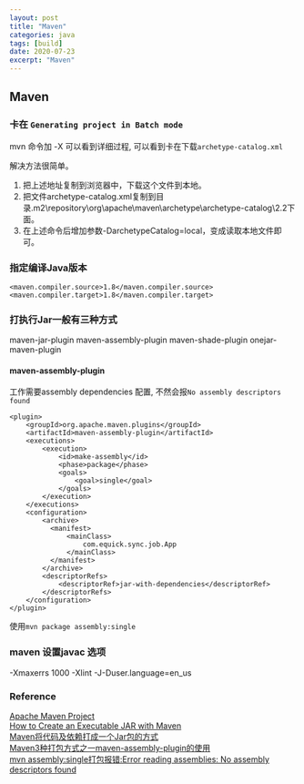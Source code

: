 ```yaml
---
layout: post
title: "Maven"
categories: java
tags: [build]
date: 2020-07-23
excerpt: "Maven"
---
```


## Maven

### 卡在 `Generating project in Batch mode`

mvn 命令加 -X 可以看到详细过程, 可以看到卡在下载`archetype-catalog.xml`

解决方法很简单。
1. 把上述地址复制到浏览器中，下载这个文件到本地。
2. 把文件archetype-catalog.xml复制到目录.m2\repository\org\apache\maven\archetype\archetype-catalog\2.2下面。
3. 在上述命令后增加参数-DarchetypeCatalog=local，变成读取本地文件即可。

### 指定编译Java版本

    <maven.compiler.source>1.8</maven.compiler.source>
    <maven.compiler.target>1.8</maven.compiler.target>

### 打执行Jar一般有三种方式

maven-jar-plugin
maven-assembly-plugin
maven-shade-plugin
onejar-maven-plugin

#### maven-assembly-plugin
工作需要assembly dependencies 配置, 不然会报`No assembly descriptors found`

    <plugin>
        <groupId>org.apache.maven.plugins</groupId>
        <artifactId>maven-assembly-plugin</artifactId>
        <executions>
            <execution>
                <id>make-assembly</id>
                <phase>package</phase>
                <goals>
                    <goal>single</goal>
                </goals>
            </execution>
        </executions>
        <configuration>
            <archive>
              <manifest>
                  <mainClass>
                      com.equick.sync.job.App
                  </mainClass>
              </manifest>
            </archive>
            <descriptorRefs>
                <descriptorRef>jar-with-dependencies</descriptorRef>
            </descriptorRefs>
        </configuration>
    </plugin>

使用`mvn package assembly:single`


### maven 设置javac 选项
<compilerArgs>
  <arg>-Xmaxerrs</arg>
  <arg>1000</arg>
  <arg>-Xlint</arg>
  <arg>-J-Duser.language=en_us</arg>
</compilerArgs>


### Reference
[Apache Maven Project](http://maven.apache.org/guides/getting-started/maven-in-five-minutes.html)  
[How to Create an Executable JAR with Maven](https://www.baeldung.com/executable-jar-with-maven)  
[Maven将代码及依赖打成一个Jar包的方式](https://www.cnblogs.com/zhangwuji/p/10040834.html)  
[Maven3种打包方式之一maven-assembly-plugin的使用](https://www.cnblogs.com/xd502djj/p/12162335.html)  
[mvn assembly:single打包报错:Error reading assemblies: No assembly descriptors found](https://blog.csdn.net/znsqingfeng/article/details/51302033)  

